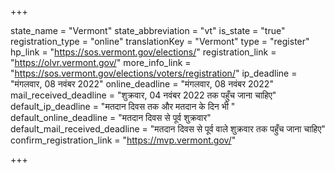 +++

state_name = "Vermont"
state_abbreviation = "vt"
is_state = "true"
registration_type = "online"
translationKey = "Vermont"
type = "register"
hp_link = "https://sos.vermont.gov/elections/"
registration_link = "https://olvr.vermont.gov/"
more_info_link = "https://sos.vermont.gov/elections/voters/registration/"
ip_deadline = "मंगलवार, 08 नवंबर 2022"
online_deadline = "मंगलवार, 08 नवंबर 2022"
mail_received_deadline = "शुक्रवार, 04 नवंबर 2022 तक पहुँच जाना चाहिए"
default_ip_deadline = "मतदान दिवस तक और मतदान के दिन भी "
default_online_deadline = "मतदान दिवस से पूर्व शुक्रवार"
default_mail_received_deadline = "मतदान दिवस से पूर्व वाले शुक्रवार तक पहुँच जाना चाहिए"
confirm_registration_link = "https://mvp.vermont.gov/"

+++